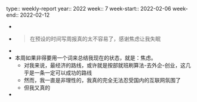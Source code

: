 type:: weekly-report
year:: 2022
week:: 7
week-start:: 2022-02-06
week-end:: 2022-02-12

-
- > 在预设的时间写周报真的太不容易了，感谢焦虑让我失眠
-
- 本周如果非得要用一个词来总结我现在的状态，就是：焦虑。
	- 对我来说，最经济的路线，或许就是按部就班刷算法-去外企-创业，这几乎是一条一定可以成功的路线
	- 然而，我一直是非理性的，我真的完全无法忍受国内的互联网氛围了
	- 但我又真的
-